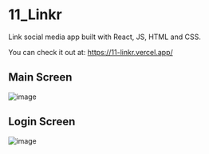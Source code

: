 # 11_Linkr 

Link social media app built with React, JS, HTML and CSS.

You can check it out at: https://11-linkr.vercel.app/
 

## Main Screen
![image](./public/assets/img/preview.png)

## Login Screen
![image](./public/assets/img/preview_login.png)